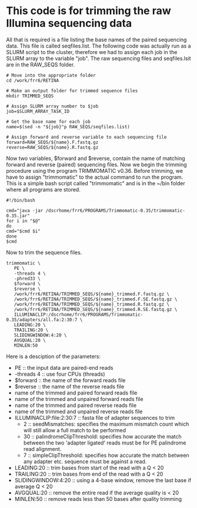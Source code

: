 # This code is for trimming the raw Illumina sequencing data
All that is required is a file listing the base names of the paired sequencing data.  This file is called seqfiles.list.  The following code was actually run as a SLURM script to the cluster, therefore we had to assign each job in the SLURM array to the variable "job".  The raw sequencing files and seqfiles.lsit are in the RAW_SEQS folder.

```
# Move into the appropriate folder
cd /work/frr6/RETINA

# Make an output folder for trimmed sequence files
mkdir TRIMMED_SEQS

# Assign SLURM array number to $job
job=$SLURM_ARRAY_TASK_ID

# Get the base name for each job
name=$(sed -n "${job}"p RAW_SEQS/seqfiles.list)

# Assign forward and reverse variable to each sequencing file
forward=RAW_SEQS/${name}.F.fastq.gz
reverse=RAW_SEQS/${name}.R.fastq.gz
```

Now two variables, $forward and $reverse, contain the name of matching forward and reverse (paired) sequencing files.  Now we begin the trimming procedure using the program TRIMMOMATIC v0.36.  Before trimming, we have to assign "trimmomatic" to the actual command to run the program.  This is a simple bash script called "trimmomatic" and is in the ~/bin folder where all programs are stored.
```
#!/bin/bash

cmd="java -jar /dscrhome/frr6/PROGRAMS/Trimmomatic-0.35/trimmomatic-0.35.jar"
for i in "$@"
do
cmd="$cmd $i"
done
$cmd
```

Now to trim the sequence files.
```
trimmomatic \
   PE \
   -threads 4 \
   -phred33 \
   $forward \
   $reverse \
   /work/frr6/RETINA/TRIMMED_SEQS/${name}_trimmed.F.fastq.gz \
   /work/frr6/RETINA/TRIMMED_SEQS/${name}_trimmed.F.SE.fastq.gz \
   /work/frr6/RETINA/TRIMMED_SEQS/${name}_trimmed.R.fastq.gz \
   /work/frr6/RETINA/TRIMMED_SEQS/${name}_trimmed.R.SE.fastq.gz \
   ILLUMINACLIP:/dscrhome/frr6/PROGRAMS/Trimmomatic-0.35/adapters/all.fa:2:30:7 \
   LEADING:20 \
   TRAILING:20 \
   SLIDINGWINDOW:4:20 \
   AVGQUAL:20 \
   MINLEN:50
```
Here is a desciption of the parameters:
- PE :: the input data are paired-end reads
- -threads 4 :: use four CPUs (threads)
- $forward :: the name of the forward reads file
- $reverse :: the name of the reverse reads file
- name of the trimmed and paired forward reads file
- name of the trimmed and unpaired forward reads file
- name of the trimmed and paired reverse reads file
- name of the trimmed and unpaired reverse reads file
- ILLUMINACLIP:file:2:30:7 :: fasta file of adapter sequences to trim
  * 2 :: seedMismatches: specifies the maximum mismatch count which will still allow a full match to be performed
  * 30 :: palindromeClipThreshold: specifies how accurate the match between the two 'adapter ligated' reads must be for PE palindrome read alignment.
  * 7 :: simpleClipThreshold: specifies how accurate the match between any adapter etc. sequence must be against a read.
 - LEADING:20 :: trim bases from start of the read with a Q < 20
 - TRAILING:20 :: trim bases from end of the read with a Q < 20
 - SLIDINGWINDOW:4:20 :: using a 4-base window, remove the last base if average Q < 20
 - AVGQUAL:20 :: remove the entire read if the average quality is < 20
 - MINLEN:50 :: remove reads less than 50 bases after quality trimming
 
